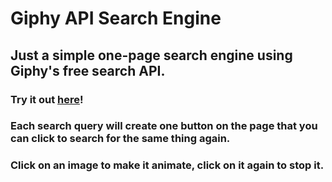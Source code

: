# Giphy API Search Engine

## Just a simple one-page search engine using Giphy's free search API.

### Try it out [here](https://manishgargpro.github.io/giphyAPI/index.html)!

### Each search query will create one button on the page that you can click to search for the same thing again.

### Click on an image to make it animate, click on it again to stop it.
